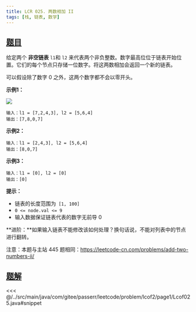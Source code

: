 ```yaml
---
title: LCR 025. 两数相加 II
tags: [栈, 链表, 数学]
---
```



## [题目](https://leetcode.cn/problems/lMSNwu/)
给定两个 **非空链表** `l1`和 `l2` 来代表两个非负整数。数字最高位位于链表开始位置。它们的每个节点只存储一位数字。将这两数相加会返回一个新的链表。

可以假设除了数字 0 之外，这两个数字都不会以零开头。

**示例1：**

![](https://pic.leetcode-cn.com/1626420025-fZfzMX-image.png)

```
输入：l1 = [7,2,4,3], l2 = [5,6,4]
输出：[7,8,0,7]
```

**示例2：**

```
输入：l1 = [2,4,3], l2 = [5,6,4]
输出：[8,0,7]
```

**示例3：**

```
输入：l1 = [0], l2 = [0]
输出：[0]
```

**提示：**

* 链表的长度范围为` [1, 100]`
* `0 <= node.val <= 9`
* 输入数据保证链表代表的数字无前导 0

**进阶：**如果输入链表不能修改该如何处理？换句话说，不能对列表中的节点进行翻转。

注意：本题与主站 445 题相同：<https://leetcode-cn.com/problems/add-two-numbers-ii/>


## [题解](https://github.com/PasseRR/JavaLeetCode/blob/master/src/main/java/com/gitee/passerr/leetcode/problem/lcof2/page1/Lcof025.java)

<<< @/../src/main/java/com/gitee/passerr/leetcode/problem/lcof2/page1/Lcof025.java#snippet
